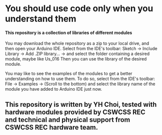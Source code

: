 # You should use code only when you understand them

#### This repository is a collection of libraries of different modules

  You may download the whole repository as a zip to your local drive, and then open your Arduino IDE.
  Select from the IDE's toolbar: Sketch -> Include Library -> Add .ZIP library... -> and select the folder containing a desired module, maybe like Us_016
  Then you can use the library of the desired module.

  You may like to see the examples of the modules to get a better understanding on how to use them.
  To do so, select from the IDE's toolbar: File -> Examples -> (Scroll to the bottom) and select the library name of the module you have added to Arduino IDE just now.

## This repository is written by YH Choi,  tested with hardware modules provided by CSWCSS REC  and technical and physical support from CSWCSS REC hardware team.